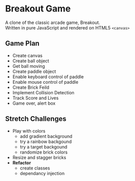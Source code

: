 
# Breakout Game
A clone of the classic arcade game, Breakout.<br />
Written in pure JavaScript and rendered on HTML5 `<canvas>`

## Game Plan
- Create canvas
- Create ball object
- Get ball moving
- Create paddle object
- Enable keyboard control of paddle
- Enable mouse control of paddle
- Create Brick Feild
- Implement Collision Detection
- Track Score and Lives
- Game over, alert box 

## Stretch Challenges
- Play with colors
    - add gradient background
    - try a rainbow backgound
    - try a target backgound
    - randomize brick colors
- Resize and stagger bricks
- **Refactor**
    - create classes
    - dependancy injection
